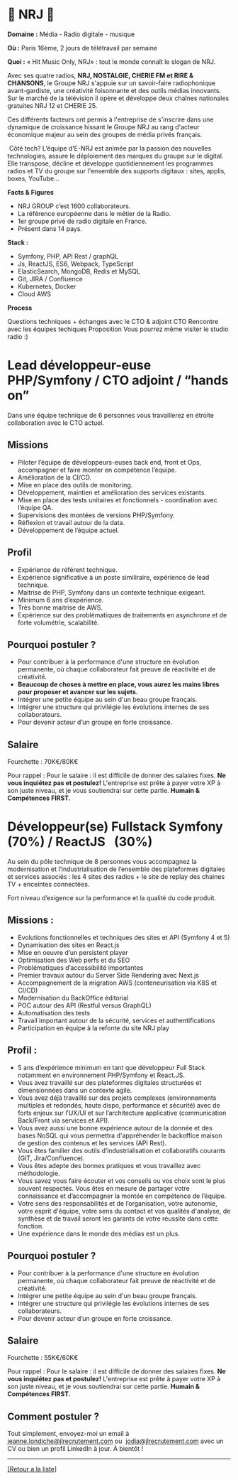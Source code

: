 # 🎵 NRJ  🎵

**Domaine :** Média - Radio digitale - musique 

**Où :** Paris 16ème, 2 jours de télétravail par semaine 

**Quoi :**  « Hit Music Only, NRJ» : tout le monde connaît le slogan de NRJ.   

Avec ses quatre radios, **NRJ, NOSTALGIE, CHERIE FM et RIRE & CHANSONS**, le Groupe NRJ s'appuie sur un savoir-faire radiophonique avant-gardiste, une créativité foisonnante et des outils médias innovants. Sur le marché de la télévision il opère et développe deux chaînes nationales gratuites NRJ 12 et CHERIE 25.

Ces différents facteurs ont permis à l'entreprise de s'inscrire dans une dynamique de croissance hissant le Groupe NRJ au rang d'acteur économique majeur au sein des groupes de média privés français.

 Côté tech? L’équipe d’E-NRJ est animée par la passion des nouvelles technologies, assure le déploiement des marques du groupe sur le digital. Elle transpose, décline et développe quotidiennement les programmes radios et TV du groupe sur l'ensemble des supports digitaux : sites, applis, boxes, YouTube…

**Facts & Figures**

* NRJ GROUP c’est 1600 collaborateurs. 
* La référence européenne dans le métier de la Radio.
* 1er groupe privé de radio digitale en France.  
* Présent dans 14 pays.  

**Stack :**

* Symfony, PHP, API Rest / graphQL
* Js, ReactJS, ES6, Webpack, TypeScript
* ElasticSearch, MongoDB, Redis et MySQL
* Git, JIRA / Confluence 
* Kubernetes, Docker
* Cloud AWS

**Process**

Questions techniques + échanges avec le CTO & adjoint CTO
Rencontre avec les équipes techiques
Proposition
Vous pourrez même visiter le studio radio :)

# **Lead développeur-euse PHP/Symfony / CTO adjoint / “hands on”**

Dans une équipe technique de 6 personnes vous travaillerez en étroite collaboration avec le CTO actuel.

## Missions

* Piloter l’équipe de développeurs-euses back end, front et Ops, accompagner et faire monter en compétence l’équipe.
* Amélioration de la CI/CD.
* Mise en place des outils de monitoring.
* Développement, maintien et amélioration des services existants.
* Mise en place des tests unitaires et fonctionnels - coordination avec l’équipe QA.
* Supervisions des montées de versions PHP/Symfony.
* Réflexion et travail autour de la data.
* Développement de l’équipe actuel.

## Profil 

* Expérience de référent technique.
* Expérience significative à un poste similiraire, expérience de lead technique.
* Maitrise de PHP, Symfony dans un contexte technique exigeant.
* Minimum 6 ans d’expérience.
* Très bonne maitrise de AWS.
* Expérience sur des problématiques de traitements en asynchrone et de forte volumétrie, scalabilité.

## Pourquoi postuler ?

* Pour contribuer à la performance d'une structure en évolution permanente, où chaque collaborateur fait preuve de réactivité et de créativité. 
* **Beaucoup de choses à mettre en place, vous aurez les mains libres pour proposer et avancer sur les sujets.**
* Intégrer une petite équipe au sein d'un beau groupe français.
* Intégrer une structure qui privilégie les évolutions internes de ses collaborateurs.
* Pour devenir acteur d’un groupe en forte croissance. 

## Salaire

Fourchette : 70K€/80K€  

Pour rappel : Pour le salaire : il est difficile de donner des salaires fixes. **Ne vous inquiétez pas et postulez!** L'entreprise est prête à payer votre XP à son juste niveau, et je vous soutiendrai sur cette partie. **Humain & Compétences FIRST.**


# Développeur(se) Fullstack Symfony (70%) / ReactJS   (30%)

Au sein du pôle technique de 8 personnes vous accompagnez la modernisation et l’industrialisation de l’ensemble des plateformes digitales et services associés  : les 4 sites des radios + le site de replay des chaines TV + enceintes connectées. 

Fort niveau d’exigence sur la performance et la qualité du code produit.


## Missions :

* Evolutions fonctionnelles et techniques des sites et API (Symfony 4 et 5)
* Dynamisation des sites en React.js
* Mise en oeuvre d’un persistent player
* Optimisation des Web perfs et du SEO 
* Problématiques d’accessibilité importantes
* Premier travaux autour du Server Side Rendering avec Next.js
* Accompagnement de la migration AWS (conteneurisation via K8S et CI/CD)
* Modernisation du BackOffice éditorial
* POC autour des API (Restful versus GraphQL)
* Automatisation des tests 
* Travail important autour de la sécurité, services et authentifications
* Participation en équipe à la refonte du site NRJ play


## Profil :

* 5 ans d’expérience minimum en tant que développeur Full Stack notamment en environnement PHP/Symfony et React.JS.
* Vous avez travaillé sur des plateformes digitales structurées et dimensionnées dans un contexte agile. 
* Vous avez déjà travaillé sur des projets complexes (environnements multiples et redondés, haute dispo, performance et sécurité) avec de forts enjeux sur l’UX/UI et sur l’architecture applicative (communication Back/Front via services et API). 
* Vous avez aussi une bonne expérience autour de la donnée et des bases NoSQL qui vous permettra d'appréhender le backoffice maison de gestion des contenus et les services (API Rest).
* Vous êtes familier des outils d’industrialisation et collaboratifs courants (GIT, Jira/Confluence).
* Vous êtes adepte des bonnes pratiques et vous travaillez avec méthodologie.
* Vous savez vous faire écouter et vos conseils ou vos choix sont le plus souvent respectés. Vous êtes en mesure de partager votre connaissance et d’accompagner la montée en compétence de l’équipe.
* Votre sens des responsabilités et de l’organisation, votre autonomie, votre esprit d'équipe, votre sens du contact et vos qualités d'analyse, de synthèse et de travail seront les garants de votre réussite dans cette fonction.
* Une expérience dans le monde des médias est un plus.


## Pourquoi postuler ?

* Pour contribuer à la performance d'une structure en évolution permanente, où chaque collaborateur fait preuve de réactivité et de créativité. 
* Intégrer une petite équipe au sein d'un beau groupe français.
* Intégrer une structure qui privilégie les évolutions internes de ses collaborateurs.
* Pour devenir acteur d’un groupe en forte croissance. 


## Salaire

Fourchette : 55K€/60K€  

Pour rappel : Pour le salaire : il est difficile de donner des salaires fixes. **Ne vous inquiétez pas et postulez!** L'entreprise est prête à payer votre XP à son juste niveau, et je vous soutiendrai sur cette partie. **Humain & Compétences FIRST.**


## Comment postuler ?

Tout simplement, envoyez-moi un email à jeanne.londiche@jlrecrutement.com ou  jodia@jlrecrutement.com avec un CV ou bien un profil LinkedIn à jour. À bientôt !


----
<a href="https://github.com/jlondiche/job-board-php/blob/master/README.md">[Retour a la liste]</a>